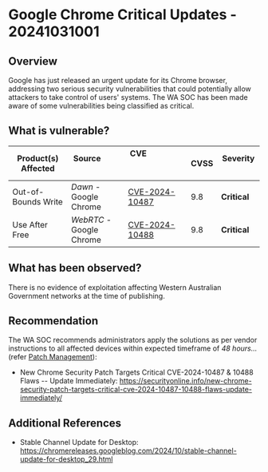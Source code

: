 # Google Chrome Critical Updates - 20241031001

## Overview

Google has just released an urgent update for its Chrome browser, addressing two serious security vulnerabilities that could potentially allow attackers to take control of users' systems. The WA SOC has been made aware of some vulnerabilities being classified as critical.

## What is vulnerable?


| Product(s) Affected | Source                   | CVE                                                                 | CVSS  | Severity     |
| ------------------- | ------------------------ | ------------------------------------------------------------------- | ----- | ------------ |
| Out-of-Bounds Write | *Dawn* - Google Chrome   | [CVE-2024-10487](https://nvd.nist.gov/vuln/detail/CVE-2024-10487)   |  9.8  | **Critical** |
| Use After Free      | *WebRTC* - Google Chrome | [CVE-2024-10488](https://nvd.nist.gov/vuln/detail/CVE-2024-10488)   |  9.8  | **Critical** |


## What has been observed?

There is no evidence of exploitation affecting Western Australian Government networks at the time of publishing.

## Recommendation

The WA SOC recommends administrators apply the solutions as per vendor instructions to all affected devices within expected timeframe of *48 hours...* (refer [Patch Management](../guidelines/patch-management.md)):

- New Chrome Security Patch Targets Critical CVE-2024-10487 & 10488 Flaws -- Update Immediately: <https://securityonline.info/new-chrome-security-patch-targets-critical-cve-2024-10487-10488-flaws-update-immediately/>

## Additional References

- Stable Channel Update for Desktop: <https://chromereleases.googleblog.com/2024/10/stable-channel-update-for-desktop_29.html>